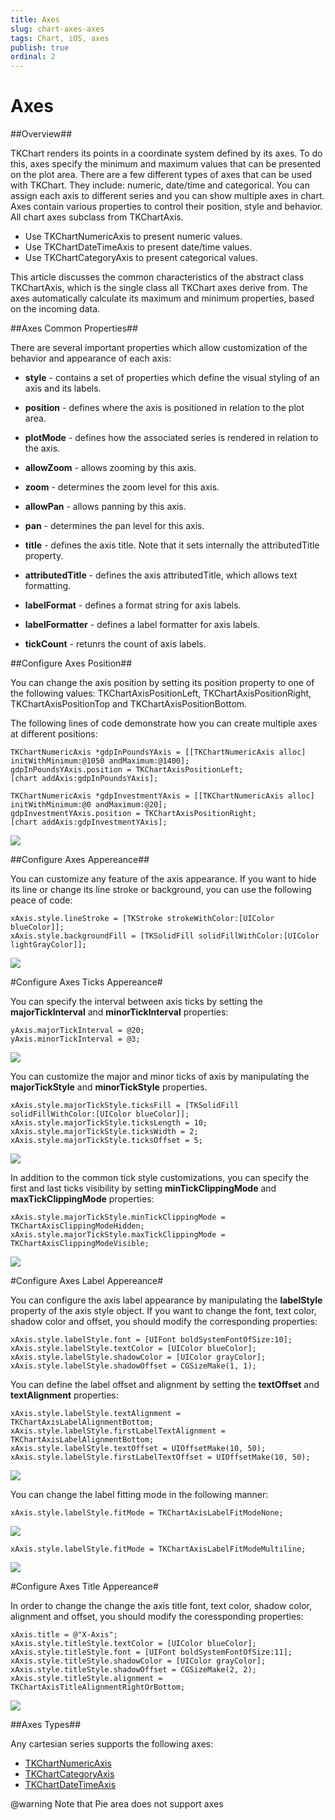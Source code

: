 ```yaml
---
title: Axes
slug: chart-axes-axes
tags: Chart, iOS, axes
publish: true
ordinal: 2
---
```


Axes
====

##Overview##

TKChart renders its points in a coordinate system defined by its axes. To do this, axes specify the minimum and maximum values that can be presented on the plot area. There are a few different types of axes that can be used with TKChart. They include: numeric, date/time and categorical. You can assign each axis to different series and you can show multiple axes in chart. Axes contain various properties to control their position, style and behavior. All chart axes subclass from TKChartAxis.

- Use TKChartNumericAxis to present numeric values.
- Use TKChartDateTimeAxis to present date/time values.
- Use TKChartCategoryAxis to present categorical values.

This article discusses the common characteristics of the abstract class TKChartAxis, which is the single class all TKChart axes derive from. The axes automatically calculate its maximum and minimum properties, based on the incoming data. 

##Axes Common Properties##

There are several important properties which allow customization of the behavior and appearance of each axis:

- **style** - contains a set of properties which define the visual styling of an axis and its labels.

- **position** - defines where the axis is positioned in relation to the plot area.

- **plotMode** - defines how the associated series is rendered in relation to the axis. 

- **allowZoom** - allows zooming by this axis.

- **zoom** - determines the zoom level for this axis.

- **allowPan** - allows panning by this axis.

- **pan** - determines the pan level for this axis.

- **title** - defines the axis title. Note that it sets internally the attributedTitle property.

- **attributedTitle** - defines the axis attributedTitle, which allows text formatting.

- **labelFormat** - defines a format string for axis labels.

- **labelFormatter** - defines a label formatter for axis labels.

- **tickCount** - retunrs the count of axis labels.

##Configure Axes Position##

You can change the axis position by setting its position property to one of the following values:
TKChartAxisPositionLeft, TKChartAxisPositionRight, TKChartAxisPositionTop and TKChartAxisPositionBottom.

The following lines of code demonstrate how you can create multiple axes at different positions:

    TKChartNumericAxis *gdpInPoundsYAxis = [[TKChartNumericAxis alloc] initWithMinimum:@1050 andMaximum:@1400];
    gdpInPoundsYAxis.position = TKChartAxisPositionLeft;
    [chart addAxis:gdpInPoundsYAxis];

    TKChartNumericAxis *gdpInvestmentYAxis = [[TKChartNumericAxis alloc] initWithMinimum:@0 andMaximum:@20];
    gdpInvestmentYAxis.position = TKChartAxisPositionRight;
    [chart addAxis:gdpInvestmentYAxis];

<img src="../images/chart-axes-types009.png"/>

##Configure Axes Appereance##

You can customize any feature of the axis appearance. If you want to hide its line or change its line stroke or background, you can use the following peace of code:

    xAxis.style.lineStroke = [TKStroke strokeWithColor:[UIColor blueColor]];
    xAxis.style.backgroundFill = [TKSolidFill solidFillWithColor:[UIColor lightGrayColor]];

<img src="../images/chart-axes-types001.png"/>

#Configure Axes Ticks Appereance#

You can specify the interval between axis ticks by setting the **majorTickInterval** and **minorTickInterval** properties:

    yAxis.majorTickInterval = @20;
    yAxis.minorTickInterval = @3;

<img src="../images/chart-axes-types008.png"/>

You can customize the major and minor ticks of axis by manipulating the **majorTickStyle** and **minorTickStyle** properties. 

    xAxis.style.majorTickStyle.ticksFill = [TKSolidFill solidFillWithColor:[UIColor blueColor]];
    xAxis.style.majorTickStyle.ticksLength = 10;
    xAxis.style.majorTickStyle.ticksWidth = 2;
    xAxis.style.majorTickStyle.ticksOffset = 5;

<img src="../images/chart-axes-types002.png"/>

In addition to the common tick style customizations, you can specify the first and last ticks visibility by setting **minTickClippingMode** and **maxTickClippingMode** properties:

	xAxis.style.majorTickStyle.minTickClippingMode = TKChartAxisClippingModeHidden;
	xAxis.style.majorTickStyle.maxTickClippingMode = TKChartAxisClippingModeVisible;

<img src="../images/chart-axes-types003.png"/>

#Configure Axes Label Appereance#

You can configure the axis label appearance by manipulating the **labelStyle** property of the axis style object. If you want to change the font, text color, shadow color and offset, you should modify the corresponding properties:

    xAxis.style.labelStyle.font = [UIFont boldSystemFontOfSize:10];
    xAxis.style.labelStyle.textColor = [UIColor blueColor];
    xAxis.style.labelStyle.shadowColor = [UIColor grayColor];
    xAxis.style.labelStyle.shadowOffset = CGSizeMake(1, 1);

You can define the label offset and alignment by setting the **textOffset** and **textAlignment** properties:

    xAxis.style.labelStyle.textAlignment = TKChartAxisLabelAlignmentBottom;
    xAxis.style.labelStyle.firstLabelTextAlignment = TKChartAxisLabelAlignmentBottom;
    xAxis.style.labelStyle.textOffset = UIOffsetMake(10, 50);
    xAxis.style.labelStyle.firstLabelTextOffset = UIOffsetMake(10, 50);

<img src="../images/chart-axes-types004.png"/>

You can change the label fitting mode in the following manner:

    xAxis.style.labelStyle.fitMode = TKChartAxisLabelFitModeNone;

<img src="../images/chart-axes-types005.png"/>

    xAxis.style.labelStyle.fitMode = TKChartAxisLabelFitModeMultiline;

<img src="../images/chart-axes-types006.png"/>

#Configure Axes Title Appereance#

In order to change the change the axis title font, text color, shadow color, alignment and offset, you should modify the coressponding properties:

    xAxis.title = @"X-Axis";
    xAxis.style.titleStyle.textColor = [UIColor blueColor];
    xAxis.style.titleStyle.font = [UIFont boldSystemFontOfSize:11];
    xAxis.style.titleStyle.shadowColor = [UIColor grayColor];
    xAxis.style.titleStyle.shadowOffset = CGSizeMake(2, 2);
    xAxis.style.titleStyle.alignment = TKChartAxisTitleAlignmentRightOrBottom;

<img src="../images/chart-axes-types007.png"/>

##Axes Types##

Any cartesian series supports the following axes: 

- [TKChartNumericAxis](chart-axes-types-numeric-axis)
- [TKChartCategoryAxis](chart-axes-types-category-axis)
- [TKChartDateTimeAxis](chart-axes-types-datetime-axis)

@warning Note that Pie area does not support axes


